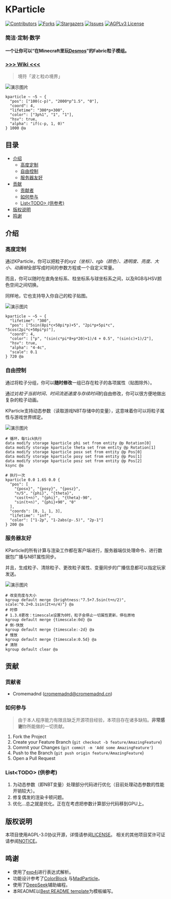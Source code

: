 # KParticle

[![Contributors][contributors-shield]][contributors-url]
[![Forks][forks-shield]][forks-url]
[![Stargazers][stars-shield]][stars-url]
[![Issues][issues-shield]][issues-url]
[![AGPLv3 License][license-shield]][license-url]

### **简洁·定制·数学**

#### 一个让你可以“**在Minecraft里玩[Desmos](https://www.desmos.com/)**”的Fabric粒子模组。

### [>>> Wiki <<<][wiki-url]


> 境符「波と粒の境界」

![演示图片](https://github.com/user-attachments/assets/1d79a240-c907-45e5-a20b-7201ca871430)

```mcfunction
kparticle ~ ~5 ~ {
  "pos": ["100(c-p)", "2000*p^1.5", "0"],
  "coord": 4,
  "lifetime": "300*p+300",
  "color": ["3p%1", "1", "1"],
  "hsv": true,
  "alpha": "if(c-p, 1, 0)"
} 1000 @a
```

## 目录

- [介绍](#介绍)
    - [高度定制](#高度定制)
    - [自由控制](#自由控制)
    - [服务器友好](#服务器友好)
- [贡献](#贡献)
    - [贡献者](#贡献者)
    - [如何参与](#如何参与)
    - [List\<TODO> (供参考)](#listtodo-供参考)
- [版权说明](#版权说明)
- [鸣谢](#鸣谢)

## 介绍

### 高度定制

通过KParticle，你可以把粒子的*xyz（坐标）、rgb（颜色）、透明度、亮度、大小、动画帧*全部写成时间的参数方程或一个自定义常量。

而且，你可以随时在直角坐标系、柱坐标系与球坐标系之间，以及RGB与HSV颜色空间之间切换。

同样地，它也支持导入你自己的粒子贴图。

![演示图片](https://github.com/user-attachments/assets/f51d850c-db96-4163-be0d-39b7af42383e)

```mcfunction
kparticle ~ ~5 ~ {
  "lifetime": "300",
  "pos": ["5sin(8pi*c+50pi*p)+5", "2pi*p+5pi*c", "5cos(2pi*c+50pi*p)"],
  "coord": 4,
  "color": ["p", "(sin(c*pi*8+p*20)+1)/4 + 0.5", "(sin(c)+1)/2"],
  "hsv": true,
  "alpha": "4-4c",
  "scale": 0.1
} 720 @a
```

### 自由控制

通过将粒子分组，你可以**随时修改**一组已存在粒子的各项属性（贴图除外）。

通过对*粒子当前时间、时间流逝速度与存续时间*的自由修改，你可以很方便地做出复杂的粒子动画。

KParticle支持动态参数（读取游戏NBT存储中的变量），这意味着你可以将粒子属性与游戏世界绑定。

![演示图片](https://github.com/user-attachments/assets/efc9ff09-2219-458a-8a10-5d7e04baaf32)

```mcfunction
# 循环，每tick执行
data modify storage kparticle phi set from entity @p Rotation[0]
data modify storage kparticle theta set from entity @p Rotation[1]
data modify storage kparticle posx set from entity @p Pos[0]
data modify storage kparticle posy set from entity @p Pos[1]
data modify storage kparticle posz set from entity @p Pos[2]
ksync @a

# 执行一次
kparticle 0.0 1.65 0.0 {
  "pos": [
    "{posx}", "{posy}", "{posz}",
    "n/5", "{phi}", "{theta}",
    "cos(t+n)", "{phi}", "{theta}-90",
    "sin(t+n)", "{phi}+90", "0"
  ],
  "coords": [0, 1, 1, 3],
  "lifetime": "inf",
  "color": ["1-2p", "1-2abs(p-.5)", "2p-1"]
} 200 @a
```

### 服务器友好

KParticle的所有计算与渲染工作都在客户端进行，服务器端仅处理命令、进行数据包广播与NBT属性同步。

并且，生成粒子、清除粒子、更改粒子属性、变量同步的广播信息都可以指定玩家发送。

![演示图片](https://github.com/user-attachments/assets/c2b53cf8-9f38-42f0-8945-bd01f96184c1)

```mcfunction
# 改变亮度与大小
kgroup default merge {brightness:"7.5+7.5sin(t+n/2)", scale:"0.2+0.1sin(2t+n/4)"} @a
# 时停
# 1.3.0更改：timescale设置为0时，粒子会停止一切属性更新，停在原地
kgroup default merge {timescale:0d} @a
# 倒·快放
kgroup default merge {timescale:-2d} @a
# 慢放
kgroup default merge {timescale:0.5d} @a
# 清除
kgroup default clear @a
```

## 贡献

### 贡献者

- Cromemadnd ([cromemadnd@cromemadnd.cn](mailto://cromemadnd@cromemadnd.cn))

### 如何参与

> 由于本人程序能力有限且缺乏开源项目经验，本项目存在诸多缺陷。**非常感谢**你所能做的一切贡献。

1. Fork the Project
2. Create your Feature Branch (`git checkout -b feature/AmazingFeature`)
3. Commit your Changes (`git commit -m 'Add some AmazingFeature'`)
4. Push to the Branch (`git push origin feature/AmazingFeature`)
5. Open a Pull Request

### List\<TODO> (供参考)

1. 为动态参数（即NBT变量）处理部分代码进行优化（目前处理动态参数的性能开销较大）。
2. 修复偶发的渲染卡顿问题。
3. 优化…总之就是优化。正在在考虑把参数计算部分代码移到GPU上。

## 版权说明

本项目使用AGPL-3.0协议开源，详情请参阅[LICENSE][license-url]。
相关的其他项目奖许可证请参阅[NOTICE][notice-url]。

## 鸣谢

- 使用了[exp4j](https://github.com/fasseg/exp4j)进行表达式解析。
- 功能设计参考了[ColorBlock](https://github.com/IslenautsGK/ColorBlock)
  与[MadParticle](https://github.com/USS-Shenzhou/MadParticle)。
- 使用了[DeepSeek](https://chat.deepseek.com/)辅助编程。
- 本README以[Best README template](https://github.com/shaojintian/Best_README_template)为模板编写。

<!-- links -->

[contributors-shield]: https://img.shields.io/github/contributors/cromemadnd/kparticle.svg?style=flat-square

[contributors-url]: https://github.com/cromemadnd/kparticle/graphs/contributors

[forks-shield]: https://img.shields.io/github/forks/cromemadnd/kparticle.svg?style=flat-square

[forks-url]: https://github.com/cromemadnd/kparticle/network/members

[stars-shield]: https://img.shields.io/github/stars/cromemadnd/kparticle.svg?style=flat-square

[stars-url]: https://github.com/cromemadnd/kparticle/stargazers

[issues-shield]: https://img.shields.io/github/issues/cromemadnd/kparticle.svg?style=flat-square

[issues-url]: https://github.com/Cromemadnd/kparticle/issues

[license-shield]: https://img.shields.io/github/license/cromemadnd/kparticle.svg?style=flat-square

[license-url]: https://github.com/cromemadnd/kparticle/blob/master/LICENSE

[notice-url]: https://github.com/cromemadnd/kparticle/blob/master/NOTICE

[wiki-url]: https://github.com/Cromemadnd/kparticle/wiki
